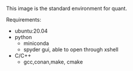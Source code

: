 This image is the standard environment for quant.

Requirements:
- ubuntu:20.04
- python
    - miniconda
    - spyder gui, able to open through xshell
- C/C++
    - gcc,conan,make, cmake
    
